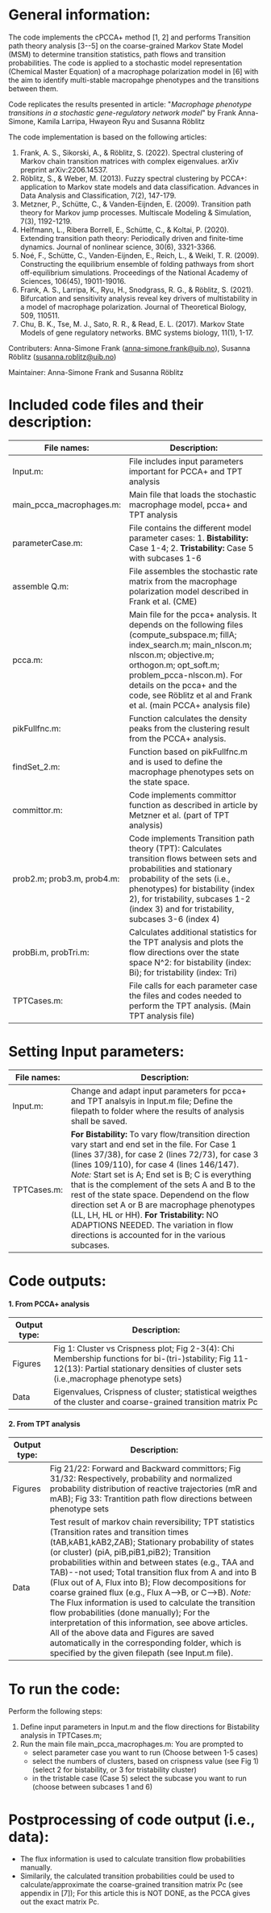 
# General information:
The code implements the cPCCA+ method [1, 2] and performs Transition path theory analysis [3--5] 
on the coarse-grained Markov State Model (MSM) to determine transition statistics, path flows and transition probabilities.
The code is applied to a stochastic model representation (Chemical Master Equation) of a macrophage polarization model in [6] with the aim to identify multi-stable macropahge phenotypes and the transitions between them.

Code replicates the results presented in article:
"*Macrophage phenotype transitions in a stochastic gene-regulatory network model*" by Frank Anna-Simone, Kamila Larripa, Hwayeon Ryu and Susanna Röblitz

The code implementation is based on the following articles: 
1. Frank, A. S., Sikorski, A., & Röblitz, S. (2022). Spectral clustering of Markov chain transition matrices with complex eigenvalues. arXiv preprint arXiv:2206.14537.
2. Röblitz, S., & Weber, M. (2013). Fuzzy spectral clustering by PCCA+: application to Markov state models and data classification. Advances in Data Analysis and Classification, 7(2), 147-179.
3. Metzner, P., Schütte, C., & Vanden-Eijnden, E. (2009). Transition path theory for Markov jump processes. Multiscale Modeling & Simulation, 7(3), 1192-1219.
4. Helfmann, L., Ribera Borrell, E., Schütte, C., & Koltai, P. (2020). Extending transition path theory: Periodically driven and finite-time dynamics. Journal of nonlinear science, 30(6), 3321-3366.
5. Noé, F., Schütte, C., Vanden-Eijnden, E., Reich, L., & Weikl, T. R. (2009). Constructing the equilibrium ensemble of folding pathways from short off-equilibrium simulations. Proceedings of the National Academy of Sciences, 106(45), 19011-19016.
6. Frank, A. S., Larripa, K., Ryu, H., Snodgrass, R. G., & Röblitz, S. (2021). Bifurcation and sensitivity analysis reveal key drivers of multistability in a model of macrophage polarization. Journal of Theoretical Biology, 509, 110511.
7. Chu, B. K., Tse, M. J., Sato, R. R., & Read, E. L. (2017). Markov State Models of gene regulatory networks. BMC systems biology, 11(1), 1-17.

Contributers: Anna-Simone Frank (anna-simone.frank@uib.no), Susanna Röblitz (susanna.roblitz@uib.no)

Maintainer:  Anna-Simone Frank and Susanna Röblitz


# Included code files and their description:
|File names:		|	Description:
|---|---|
|Input.m:| 		 	File includes input parameters important for PCCA+ and TPT analysis|
|main_pcca_macrophages.m:| 	Main file that loads the stochastic macrophage model, pcca+ and TPT analysis|
|parameterCase.m:	| 	File contains the different model parameter cases: 1.	**Bistability:** Case 1-4; 2. **Tristability:** Case 5 with subcases 1-6|
|assemble Q.m:	|		File assembles the stochastic rate matrix from the macrophage polarization model described in Frank et al. (CME)|
|pcca.m:|			 	Main file for the pcca+ analysis. It depends on the following files (compute_subspace.m; fillA; index_search.m; main_nlscon.m; nlscon.m; objective.m; orthogon.m; opt_soft.m; problem_pcca-nlscon.m). For details on the pcca+ and the code, see Röblitz et al and Frank et al. (main PCCA+ analysis file) |
|pikFullfnc.m:|			Function calculates the density peaks from the clustering result from the PCCA+ analysis.|
|findSet_2.m:| 			Function based on pikFullfnc.m and is used to define the macrophage phenotypes sets on the state space.|
|committor.m:|			Code implements committor function as described in article by Metzner et al. (part of TPT analysis)|
|prob2.m; prob3.m, prob4.m:|   Code implements Transition path theory (TPT): Calculates transition flows between sets and probabilities and	stationary probability of the sets (i.e., phenotypes) for bistability (index 2), for tristability, subcases 1-2	(index 3) and for tristability, subcases 3-6 (index 4) |
|probBi.m, probTri.m:	|	Calculates additional statistics for the TPT analysis and plots the flow directions over the state space N^2: for bistability (index: Bi);  for tristability (index: Tri)|
|TPTCases.m:|			File calls for each parameter case the files and codes needed to perform the TPT analysis. (Main TPT analysis file)|
        
# Setting Input parameters:
|File names:|			Description:|
|---|---|
|Input.m:| 			Change and adapt input parameters for pcca+ and TPT analsyis in Input.m file; Define the filepath to folder where the results of analysis shall be saved.	|
|TPTCases.m:| 	**For Bistability:** To vary flow/transition direction vary start and end set in the file. For Case 1 (lines 37/38), for case 2 (lines  72/73), for case 3 (lines 109/110), for case 4 (lines 146/147). *Note:* Start set is A; End set is B; C is everything that is the complement of the sets A and B to the rest of the state space. Dependend on the flow direction set A or B are macrophage phenotypes (LL, LH, HL or HH). **For Tristability:** NO ADAPTIONS NEEDED. The variation in flow directions is accounted for in the various subcases.|

# Code outputs:
#### 1. From PCCA+ analysis
|Output type:	|		Description:|
|---|---|
|Figures|				Fig 1: Cluster vs Crispness plot;	Fig 2-3(4): Chi Membership functions for bi-(tri-)stability; Fig 11-12(13): Partial stationary densities of cluster sets (i.e.,macrophage phenotype sets)|
|Data |				Eigenvalues, Crispness of cluster; statistical weigthes of the cluster and coarse-grained transition matrix Pc|

#### 2. From TPT analysis
|Output type:|			Description:|
|---|---|
|Figures|				Fig 21/22: Forward and Backward committors;	Fig 31/32: Respectively, probability and normalized probability distribution of reactive trajectories (mR and mAB);	Fig 33:	   Trantition path flow directions between phenotype sets|
|Data | Test result of markov chain reversibility; TPT statistics (Transition rates and transition times (tAB,kAB1,kAB2,ZAB);	Stationary probability of states (or cluster) (piA, piB,piB1,piB2); Transition probabilities within  and between states (e.g., TAA and TAB)--not used; Total transition flux from A and into B (Flux out of A, Flux into B);	Flow decompositions for coarse grained flux (e.g., Flux A-->B, or C-->B). *Note:* The Flux information is used to calculate the transition flow probabilities (done manually); For the interpretation of this information, see above articles. All of the above data and Figures are saved automatically in the corresponding folder, which is specified by the given filepath (see Input.m file).|

# To run the code:
Perform the following steps:
1. Define input parameters in Input.m and the flow directions for Bistability analysis in TPTCases.m;
2. Run the main file main_pcca_macrophages.m: You are prompted to
	- select parameter case you want to run (Choose between 1-5 cases)
	- select the numbers of clusters, based on crispness value (see Fig 1) (select 2 for bistability, or 3 for tristability cluster)
	- in the tristable case (Case 5) select the subcase you want to run (choose between subcases 1 and 6)

# Postprocessing of code output (i.e., data):
- The flux information is used to calculate transition flow probabilities manually.
- Similarily, the calculated transition probabilities could be used to calculate/approximate the coarse-grained transition matrix Pc (see appendix 
 in [7]); For this article this is NOT DONE, as the PCCA gives out the exact matrix Pc.
